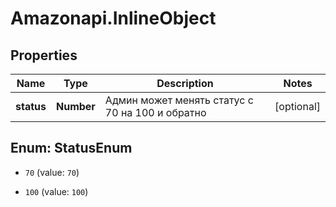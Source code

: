 # Amazonapi.InlineObject

## Properties

Name | Type | Description | Notes
------------ | ------------- | ------------- | -------------
**status** | **Number** | Админ может менять статус с 70 на 100 и обратно | [optional] 



## Enum: StatusEnum


* `70` (value: `70`)

* `100` (value: `100`)




